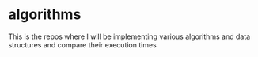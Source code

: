 # algorithms
This is the repos where I will be implementing various algorithms and data structures and compare their execution times
